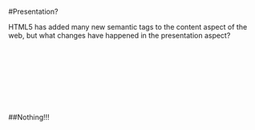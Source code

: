 #Presentation?

HTML5 has added many new semantic tags to the content aspect of the web, but what changes have happened in the presentation aspect?

<br/>
<br/>
<br/>
<br/>
<br/>
<br/>
<br/>








##Nothing!!!